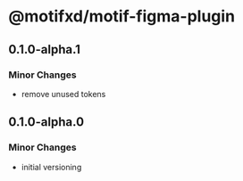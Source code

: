 # @motifxd/motif-figma-plugin

## 0.1.0-alpha.1

### Minor Changes

- remove unused tokens

## 0.1.0-alpha.0

### Minor Changes

- initial versioning

